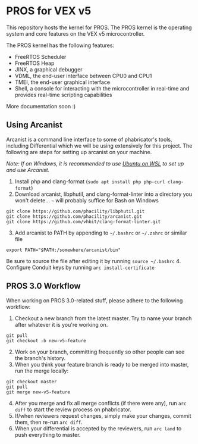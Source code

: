 # PROS for VEX v5

This repository hosts the kernel for PROS. The PROS kernel is the operating system and core features on the VEX v5 microcontroller.

The PROS kernel has the following features:
 * FreeRTOS Scheduler
 * FreeRTOS Heap
 * JINX, a graphical debugger
 * VDML, the end-user interface between CPU0 and CPU1
 * TMEI, the end-user graphical interface
 * Shell, a console for interacting with the microcontroller in real-time and provides real-time scripting capabilities

More documentation soon :)

## Using Arcanist
Arcanist is a command line interface to some of phabricator's tools, including Differential which we will be using extensively for this project. The following are steps for setting up arcanist on your machine.

_Note: If on Windows, it is recommended to use [Ubuntu on WSL](https://msdn.microsoft.com/en-us/commandline/wsl/install-win10) to set up and use Arcanist._

1. Install php and clang-format (`sudo apt install php php-curl clang-format`)
2. Download arcanist, libphutil, and clang-format-linter into a directory you won't delete... `~` will probably suffice for Bash on Windows
```
git clone https://github.com/phacility/libphutil.git
git clone https://github.com/phacility/arcanist.git
git clone https://github.com/vhbit/clang-format-linter.git
```
3. Add arcanist to PATH by appending to `~/.bashrc` or `~/.zshrc` or similar file
```
export PATH="$PATH:/somewhere/arcanist/bin"
```
Be sure to source the file after editing it by running `source ~/.bashrc`
4. Configure Conduit keys by running `arc install-certificate`

## PROS 3.0 Workflow
When working on PROS 3.0-related stuff, please adhere to the following workflow:
1. Checkout a new branch from the latest master. Try to name your branch after whatever it is you're working on.
  ```
  git pull
  git checkout -b new-v5-feature
  ```
2. Work on your branch, committing frequently so other people can see the branch's history.
3. When you think your feature branch is ready to be merged into master, run the merge locally:
  ```
  git checkout master
  git pull
  git merge new-v5-feature
  ```
4. After you merge and fix all merge conflicts (if there were any), run `arc diff` to start the review process on phabricator.
5. If/when reviewers request changes, simply make your changes, commit them, then re-run `arc diff`.
6. When your differential is accepted by the reviewers, run `arc land` to push everything to master.
